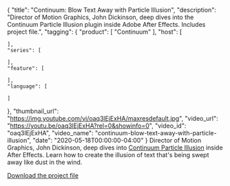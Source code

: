 {
  "title": "Continuum: Blow Text Away with Particle Illusion",
  "description": "Director of Motion Graphics, John Dickinson, deep dives into the Continuum Particle Illusion plugin inside Adobe After Effects. Includes project file.",
  "tagging": {
    "product": [
      "Continuum"
    ],
    "host": [

    ],
    "series": [

    ],
    "feature": [

    ],
    "language": [

    ]
  },
  "thumbnail_url": "https://img.youtube.com/vi/oaq3lEjExHA/maxresdefault.jpg",
  "video_url": "https://youtu.be/oaq3lEjExHA?rel=0&showinfo=0",
  "video_id": "oaq3lEjExHA",
  "video_name": "continuum-blow-text-away-with-particle-illusion",
  "date": "2020-05-18T00:00:00-04:00"
}
Director of Motion Graphics, John Dickinson, deep dives into [Continuum Particle Illusion](https://borisfx.com/products/particle-illusion/ "Boris FX Continuum Particle Illusion") inside After Effects. Learn how to create the illusion of text that's being swept away like dust in the wind.

<a href="http://cdn.borisfx.com/borisfx/download_files/continuum_particle_illusion_gone_project_file.zip" target="_blank">Download the project file</a>
